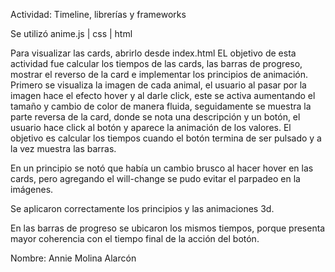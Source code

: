 

Actividad: Timeline, librerías y frameworks

Se utilizó anime.js | css | html

Para visualizar las cards, abrirlo desde index.html
EL objetivo de esta actividad fue calcular los tiempos de las cards, las barras de progreso, mostrar el reverso de la card e implementar los principios de animación. Primero se visualiza la imagen de cada animal, el usuario al pasar por la imagen hace el efecto hover y al darle click, este se activa aumentando el tamaño y cambio de color de manera fluida, seguidamente se muestra la parte reversa de la card, donde se nota una descripción y un botón, el usuario hace click al botón y aparece la animación de los valores. El objetivo es calcular los tiempos cuando el botón termina de ser pulsado y a la vez muestra las barras.

En un principio se notó que había un cambio brusco al hacer hover en las cards, pero agregando el will-change se pudo evitar el parpadeo en la imágenes.

Se aplicaron correctamente los principios y las animaciones 3d.

En las barras de progreso se ubicaron los mismos tiempos, porque presenta mayor coherencia con el tiempo final de la acción del botón.



Nombre: Annie Molina Alarcón